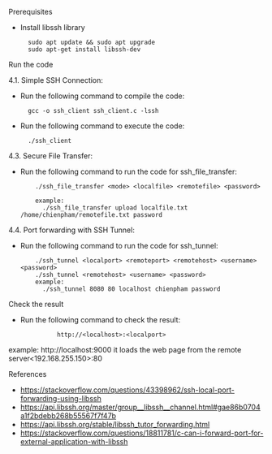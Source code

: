 Prerequisites
- Install libssh library
    ```shell
      sudo apt update && sudo apt upgrade
      sudo apt-get install libssh-dev 
    ```

Run the code 

4.1. Simple SSH Connection:

- Run the following command to compile the code:
    ```shell
      gcc -o ssh_client ssh_client.c -lssh
    ```
    
- Run the following command to execute the code:
    ```shell
      ./ssh_client
    ```

4.3. Secure File Transfer:

- Run the following command to run the code for ssh_file_transfer:
    ```shell
        ./ssh_file_transfer <mode> <localfile> <remotefile> <password> 
    
        example:
          ./ssh_file_transfer upload localfile.txt /home/chienpham/remotefile.txt password  
    ```

4.4. Port forwarding with SSH Tunnel:

- Run the following command to run the code for ssh_tunnel:
    ```shell
        ./ssh_tunnel <localport> <remoteport> <remotehost> <username> <password> 
        ./ssh_tunnel <remotehost> <username> <password> 
        example:
          ./ssh_tunnel 8080 80 localhost chienpham password
   ```

Check the result
- Run the following command to check the result:
    ```    shell
              http://<localhost>:<localport> 
   ```

example: http://localhost:9000 it loads the web page from the remote server<192.168.255.150>:80


References
- https://stackoverflow.com/questions/43398962/ssh-local-port-forwarding-using-libssh
- https://api.libssh.org/master/group__libssh__channel.html#gae86b0704a1f2bdebb268b55567f7f47b
- https://api.libssh.org/stable/libssh_tutor_forwarding.html
- https://stackoverflow.com/questions/18811781/c-can-i-forward-port-for-external-application-with-libssh